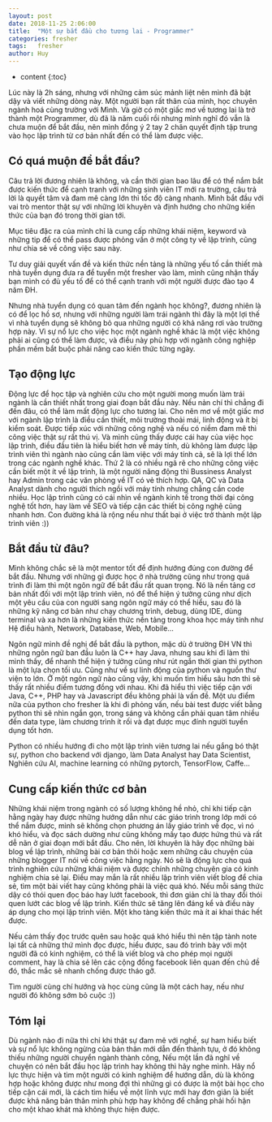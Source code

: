 ```yaml
---
layout: post
date: 2018-11-25 2:06:00
title:  "Một sự bắt đầu cho tương lai - Programmer"
categories: fresher
tags:   fresher
author: Huy
---
```

* content
{:toc}

Lúc này là 2h sáng, nhưng với những cảm súc mảnh liệt nên mình đã bật dậy và viết những dòng này. Một người bạn rất thân của mình, học chuyên ngành hoá cùng trường với Mình. Và giờ có một giấc mơ về tương lai là trở thành một Programmer, dù đã là năm cuối rồi nhưng mình nghĩ đó vẫn là chưa muộn để bắt đầu, nên mình đồng ý 2 tay 2 chân quyết định tập trung vào học lập trình từ cơ bản nhất đến có thể làm được việc.






## Có quá muộn để bắt đầu?

Câu trả lời đương nhiên là không, và cần thời gian bao lâu để có thể nắm bắt được kiến thức để cạnh tranh với những sinh viên IT mới ra trường, câu trả lời là quyết tâm và đam mê càng lớn thì tốc độ càng nhanh. Mình bắt đầu với vai trò mentor thật sự với những lời khuyên và định hướng cho những kiến thức của bạn đó trong thời gian tới.

Mục tiêu đặc ra của mình chỉ là cung cấp những khái niệm, keyword và những tip để có thể pass được phỏng vấn ở một công ty về lập trình, cũng như chia sẻ về công việc sau này.

Tư duy giải quyết vấn đề và kiến thức nền tảng là những yếu tố cần thiết mà nhà tuyển dụng đưa ra để tuyển một fresher vào làm, mình cũng nhận thấy bạn mình có đủ yếu tố để có thể cạnh tranh với một người được đào tạo 4 năm ĐH.

Nhưng nhà tuyển dụng có quan tâm đến ngành học không?, đương nhiên là có để lọc hồ sơ, nhưng với những người làm trái ngành thì đây là một lợi thế vì nhà tuyển dụng sẽ không bỏ qua những người có khả năng rơi vào trường hợp này. Vì sự nổ lực cho việc học một ngành nghề khác là một việc không phải ai cũng có thể làm được, và điều này phù hợp với ngành công nghiệp phần mềm bắt buộc phải nâng cao kiến thức từng ngày.

## Tạo động lực 

Động lực để học tập và nghiên cứu cho một người mong muốn làm trái ngành là cần thiết nhất trong giai đoạn bắt đầu này. Nếu nản chí thì chẳng đi đến đâu, có thể làm mất động lực cho tương lai. Cho nên mơ về một giấc mơ với ngành lập trình là điều cần thiết, môi trường thoải mái, linh động và ít bị kiểm soát. Được tiếp xúc với những công nghệ và nếu có niềm đam mê thì công việc thật sự rất thú vị. Và mình cũng thấy được cái hay của việc học lập trình, điều đầu tiên là hiểu biết hơn về máy tính, dù không làm được lập trình viên thì ngành nào cũng cần làm việc với máy tính cả, sẽ là lợi thế lớn trong các ngành nghề khác. Thứ 2 là có nhiều ngã rẽ cho những công việc cần biết một ít về lập trình, là một người năng động thì Bussiness Analyst hay Admin trong các văn phòng về IT có vẻ thích hợp. QA, QC và Data Analyst dành cho người thích ngồi với máy tính nhưng chẳng cần code nhiều. Học lập trình cũng có cái nhìn về ngành kinh tế trong thời đại công nghệ tốt hơn, hay làm về SEO và tiếp cận các thiết bị công nghệ cũng nhanh hơn. Con đường khá là rộng nếu như thất bại ở việc trở thành một lập trình viên :)) 

## Bắt đầu từ đâu?

Mình không chắc sẽ là một mentor tốt để định hướng đúng con đường để bắt đầu. Nhưng với những gì được học ở nhà trường cũng như trong quá trình đi làm thì một ngôn ngữ để bắt đầu rất quan trọng. Nó là nền tảng cơ bản nhất đối với một lập trình viên, nó để thể hiện ý tưởng cũng như dịch một yêu cầu của con người sang ngôn ngữ máy có thể hiểu, sau đó là những kỹ năng cơ bản như chạy chương trình, debug, dùng IDE, dùng terminal và xa hơn là những kiến thức nền tảng trong khoa học máy tính như Hệ điều hành, Network, Database, Web, Mobile...


Ngôn ngữ mình đề nghị để bắt đầu là python, mặc dù ở trường ĐH VN thì những ngôn ngữ ban đầu luôn là C++ hay Java, nhưng sau khi đi làm thì mình thấy, để nhanh thể hiện ý tưởng cũng như rút ngắn thời gian thì python là một lựa chọn tối ưu. Cũng như về sự linh động của python và nguồn thư viện to lớn. Ở một ngôn ngữ nào cũng vậy, khi muốn tìm hiểu sâu hơn thì sẽ thấy rất nhiều điểm tương đồng với nhau. Khi đã hiểu thì việc tiếp cận với Java, C++, PHP hay và Javascript đều không phải là vấn đề. Một ưu điểm nữa của python cho fresher là khi đi phỏng vấn, nếu bài test được viết bằng python thì sẽ nhìn ngắn gọn, trong sáng và không cần phải quan tâm nhiều đến data type, làm chương trình ít rối và đạt được mục đính người tuyển dụng tốt hơn.

Python có nhiều hướng đi cho một lập trình viên tương lai nếu gắng bó thật sự, python cho backend với django, làm Data Analyst hay Data Scientist, Nghiên cứu AI, machine learning có những pytorch, TensorFlow, Caffe...

## Cung cấp kiến thức cơ bản

Những khái niệm trong ngành có số lượng không hề nhỏ, chỉ khi tiếp cận hằng ngày hay được những hướng dẫn như các giáo trình trong lớp mới có thể nắm được, mình sẽ không chọn phương án lấy giáo trình về đọc, vì nó khó hiểu, và đọc sách dường như cũng không mấy tạo được hứng thú và rất dễ nãn ở giai đoạn mới bắt đầu. Cho nên, lời khuyên là hãy đọc những bài blog về lập trình, những bài cơ bản thôi hoặc xem những câu chuyện của những blogger IT nói về công việc hằng ngày. Nó sẽ là động lực cho quá trình nghiên cứu những khái niệm và được chính những chuyên gia có kinh nghiệm chia sẻ lại. Điều may mắn là rất nhiều lập trình viên viết blog để chia sẻ, tìm một bài viết hay cũng không phải là việc quá khó. Nếu mỗi sáng thức dậy có thói quen đọc báo hay lướt facebook, thì đơn giản chỉ là thay đổi thói quen lướt các blog về lập trình. Kiến thức sẽ tăng lên đáng kể và điều này áp dụng cho mọi lập trình viên. Một kho tàng kiến thức mà ít ai khai thác hết được.

Nếu cảm thấy đọc trước quên sau hoặc quá khó hiểu thì nên tập tành note lại tất cả những thứ mình đọc được, hiểu được, sau đó trình bày với một người đã có kinh nghiệm, có thể là viết blog và cho phép mọi người comment, hay là chia sẻ lên các cộng đồng facebook liên quan đến chủ đề đó, thắc mắc sẽ nhanh chống được tháo gỡ.

Tìm người cùng chí hướng và học cùng cũng là một cách hay, nếu như người đó không sớm bỏ cuộc :))

## Tóm lại
Dù ngành nào đi nữa thì chỉ khi thật sự đam mê với nghề, sự ham hiểu biết và sự nổ lực không ngừng của bản thân mới dẫn đến thành tựu, ở đó không thiếu những người chuyển ngành thành công, Nếu một lần đã nghĩ về chuyện có nên bắt đầu học lập trình hay không thì hãy nghe mình. Hãy nổ lực thực hiện và tìm một người có kinh nghiệm để hướng dẫn, dù là không hợp hoặc không được như mong đợi thì những gì có được là một bài học cho tiếp cận cái mới, là cách tìm hiểu về một lĩnh vực mới hay đơn giãn là biết được khả năng bản thân mình phù hợp hay không để chẳng phải hối hận cho một khao khát mà không thực hiện được.

